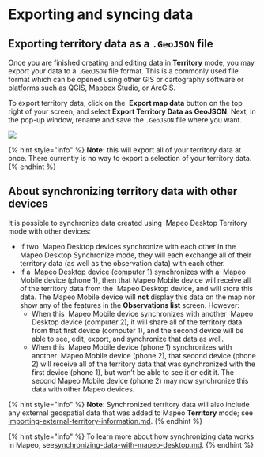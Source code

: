 # Exporting and syncing data

## Exporting territory data as a `.GeoJSON` file&#x20;

Once you are finished creating and editing data in **Territory** mode, you may export your data to a `.GeoJSON` file format. This is a commonly used file format which can be opened using other GIS or cartography software or platforms such as QGIS, Mapbox Studio, or ArcGIS.

To export territory data, click on the <img src="https://lh3.googleusercontent.com/Y7Kzo5XZvOMWkkY67zf9wj6zhw7CoVOTGmAYM0uS8ovSXNrjtygZ_jYStO_LY19I-ccSKjRfesuq5Qp1LpVhCwh3hz3k1yTzDeb5Foap5ZJTa2A9SP5ZLWGHWy_bshdEd_-BVKjh" alt="" data-size="line"> **Export map data** button on the top right of your screen, and select **Export Territory Data as GeoJSON**. Next, in the pop-up window, rename and save the `.GeoJSON` file where you want.

![](../../../.gitbook/assets/Md-territory\_exporting-01.jpg)

{% hint style="info" %}
**Note:** this will export all of your territory data at once. There currently is no way to export a selection of your territory data.&#x20;
{% endhint %}

## About synchronizing territory data with other devices

It is possible to synchronize data created using <img src="https://lh5.googleusercontent.com/bdNxQRS9mSJlaKfeYAUuqnhwjnkpXLYxjXEraIF2Y6JG7eyWI_grgr8HJ5PKGER8wB3xIgmLse9XuLQKxRlcLrYc1ZV8fzB6GwNRV22uGoWWcQ2dtQs2RKh1XN_v8PocFOMU24L6" alt="" data-size="line"> Mapeo Desktop Territory mode with other devices:

* If two <img src="https://lh5.googleusercontent.com/bdNxQRS9mSJlaKfeYAUuqnhwjnkpXLYxjXEraIF2Y6JG7eyWI_grgr8HJ5PKGER8wB3xIgmLse9XuLQKxRlcLrYc1ZV8fzB6GwNRV22uGoWWcQ2dtQs2RKh1XN_v8PocFOMU24L6" alt="" data-size="line"> Mapeo Desktop devices synchronize with each other in the <img src="https://lh5.googleusercontent.com/bdNxQRS9mSJlaKfeYAUuqnhwjnkpXLYxjXEraIF2Y6JG7eyWI_grgr8HJ5PKGER8wB3xIgmLse9XuLQKxRlcLrYc1ZV8fzB6GwNRV22uGoWWcQ2dtQs2RKh1XN_v8PocFOMU24L6" alt="" data-size="line"> Mapeo Desktop Synchronize mode, they will each exchange all of their territory data (as well as the observation data) with each other.&#x20;
* If a <img src="https://lh5.googleusercontent.com/bdNxQRS9mSJlaKfeYAUuqnhwjnkpXLYxjXEraIF2Y6JG7eyWI_grgr8HJ5PKGER8wB3xIgmLse9XuLQKxRlcLrYc1ZV8fzB6GwNRV22uGoWWcQ2dtQs2RKh1XN_v8PocFOMU24L6" alt="" data-size="line"> Mapeo Desktop device (computer 1) synchronizes with a <img src="https://lh4.googleusercontent.com/h29dCuHGSwyXA6NBPzGBOWNjMXb3T7eSFam0RnCTtp1Aui8uQgtioJnREuOkPJ9idCfxOHcjkBUBNvIRRvbCA_zW1sigl_fn3EFoSq4pomrkehyYg6hPLkcr1nabg-FNR2y9YP_-" alt="" data-size="line"> Mapeo Mobile device (phone 1), then that Mapeo Mobile device will receive all of the territory data from the <img src="https://lh5.googleusercontent.com/bdNxQRS9mSJlaKfeYAUuqnhwjnkpXLYxjXEraIF2Y6JG7eyWI_grgr8HJ5PKGER8wB3xIgmLse9XuLQKxRlcLrYc1ZV8fzB6GwNRV22uGoWWcQ2dtQs2RKh1XN_v8PocFOMU24L6" alt="" data-size="line"> Mapeo Desktop device, and will store this data. The Mapeo Mobile device will **not** display this data on the map nor show any of the features in the **Observations list** screen. However:&#x20;
  * When this <img src="https://lh4.googleusercontent.com/h29dCuHGSwyXA6NBPzGBOWNjMXb3T7eSFam0RnCTtp1Aui8uQgtioJnREuOkPJ9idCfxOHcjkBUBNvIRRvbCA_zW1sigl_fn3EFoSq4pomrkehyYg6hPLkcr1nabg-FNR2y9YP_-" alt="" data-size="line"> Mapeo Mobile device synchronizes with another <img src="https://lh5.googleusercontent.com/bdNxQRS9mSJlaKfeYAUuqnhwjnkpXLYxjXEraIF2Y6JG7eyWI_grgr8HJ5PKGER8wB3xIgmLse9XuLQKxRlcLrYc1ZV8fzB6GwNRV22uGoWWcQ2dtQs2RKh1XN_v8PocFOMU24L6" alt="" data-size="line"> Mapeo Desktop device (computer 2), it will share all of the territory data from that first device (computer 1), and the second device will be able to see, edit, export, and synchronize that data as well.&#x20;
  * When this <img src="https://lh4.googleusercontent.com/h29dCuHGSwyXA6NBPzGBOWNjMXb3T7eSFam0RnCTtp1Aui8uQgtioJnREuOkPJ9idCfxOHcjkBUBNvIRRvbCA_zW1sigl_fn3EFoSq4pomrkehyYg6hPLkcr1nabg-FNR2y9YP_-" alt="" data-size="line"> Mapeo Mobile device (phone 1) synchronizes with another <img src="https://lh4.googleusercontent.com/h29dCuHGSwyXA6NBPzGBOWNjMXb3T7eSFam0RnCTtp1Aui8uQgtioJnREuOkPJ9idCfxOHcjkBUBNvIRRvbCA_zW1sigl_fn3EFoSq4pomrkehyYg6hPLkcr1nabg-FNR2y9YP_-" alt="" data-size="line"> Mapeo Mobile device (phone 2), that second device (phone 2) will receive all of the territory data that was synchronized with the first device (phone 1), but won’t be able to see it or edit it. The <img src="https://lh4.googleusercontent.com/h29dCuHGSwyXA6NBPzGBOWNjMXb3T7eSFam0RnCTtp1Aui8uQgtioJnREuOkPJ9idCfxOHcjkBUBNvIRRvbCA_zW1sigl_fn3EFoSq4pomrkehyYg6hPLkcr1nabg-FNR2y9YP_-" alt="" data-size="line"> second Mapeo Mobile device (phone 2) may now synchronize this data with other Mapeo devices.

{% hint style="info" %}
**Note**: Synchronized territory data will also include any external geospatial data that was added to Mapeo **Territory** mode; see [importing-external-territory-information.md](importing-external-territory-information.md "mention").
{% endhint %}

{% hint style="info" %}
To learn more about how synchronizing data works in Mapeo, see[synchronizing-data-with-mapeo-desktop.md](../synchronizing-data-with-mapeo-desktop.md "mention").
{% endhint %}

